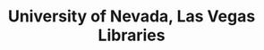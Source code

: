 ---
layout: repo
title: "University of Nevada, Las Vegas Libraries"
id: 3849
permalink: repos/3849/
---